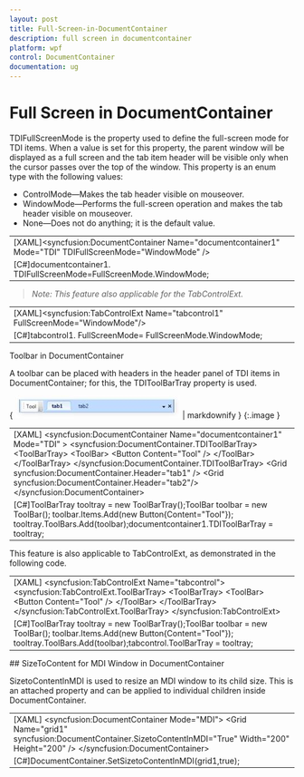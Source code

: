 ```yaml
---
layout: post
title: Full-Screen-in-DocumentContainer
description: full screen in documentcontainer
platform: wpf
control: DocumentContainer
documentation: ug
---
```


# Full Screen in DocumentContainer

TDIFullScreenMode is the property used to define the full-screen mode for TDI items. When a value is set for this property, the parent window will be displayed as a full screen and the tab item header will be visible only when the cursor passes over the top of the window. This property is an enum type with the following values:

* ControlMode—Makes the tab header visible on mouseover.
* WindowMode—Performs the full-screen operation and makes the tab header visible on mouseover.
* None—Does not do anything; it is the default value.



<table>
<tr>
<td>
[XAML]&lt;syncfusion:DocumentContainer Name="documentcontainer1" Mode="TDI" TDIFullScreenMode="WindowMode" /&gt;</td></tr>
<tr>
<td>
[C#]documentcontainer1. TDIFullScreenMode=FullScreenMode.WindowMode;</td></tr>
</table>


> _Note: This feature also applicable for the TabControlExt._

> 

<table>
<tr>
<td>
[XAML]&lt;syncfusion:TabControlExt Name="tabcontrol1" FullScreenMode="WindowMode"/&gt;</td></tr>
<tr>
<td>
[C#]tabcontrol1. FullScreenMode= FullScreenMode.WindowMode; </td></tr>
</table>


Toolbar in DocumentContainer

A toolbar can be placed with headers in the header panel of TDI items in DocumentContainer; for this, the TDIToolBarTray property is used. 



{ ![](Full-Screen-in-DocumentContainer_images/Full-Screen-in-DocumentContainer_img1.jpeg) | markdownify }
{:.image }




<table>
<tr>
<td>
[XAML]        &lt;syncfusion:DocumentContainer Name="documentcontainer1" Mode="TDI" &gt;            &lt;syncfusion:DocumentContainer.TDIToolBarTray&gt;                &lt;ToolBarTray&gt;                    &lt;ToolBar&gt;                        &lt;Button Content="Tool" /&gt;                    &lt;/ToolBar&gt;                &lt;/ToolBarTray&gt;            &lt;/syncfusion:DocumentContainer.TDIToolBarTray&gt;            &lt;Grid syncfusion:DocumentContainer.Header="tab1" /&gt;            &lt;Grid syncfusion:DocumentContainer.Header="tab2"/&gt;        &lt;/syncfusion:DocumentContainer&gt;</td></tr>
<tr>
<td>
[C#]ToolBarTray tooltray = new ToolBarTray();ToolBar toolbar = new ToolBar(); toolbar.Items.Add(new Button{Content="Tool"}); tooltray.ToolBars.Add(toolbar);documentcontainer1.TDIToolBarTray = tooltray;</td></tr>
</table>


This feature is also applicable to TabControlExt, as demonstrated in the following code.



<table>
<tr>
<td>
[XAML]        &lt;syncfusion:TabControlExt Name="tabcontrol"&gt;            &lt;syncfusion:TabControlExt.ToolBarTray&gt;                &lt;ToolBarTray&gt;                    &lt;ToolBar&gt;                        &lt;Button Content="Tool" /&gt;                    &lt;/ToolBar&gt;                &lt;/ToolBarTray&gt;            &lt;/syncfusion:TabControlExt.ToolBarTray&gt;        &lt;/syncfusion:TabControlExt&gt;</td></tr>
<tr>
<td>
[C#]ToolBarTray tooltray = new ToolBarTray();ToolBar toolbar = new ToolBar(); toolbar.Items.Add(new Button{Content="Tool"}); tooltray.ToolBars.Add(toolbar);tabcontrol.ToolBarTray = tooltray;</td></tr>
</table>
## SizeToContent for MDI Window in DocumentContainer

SizetoContentInMDI is used to resize an MDI window to its child size. This is an attached property and can be applied to individual children inside DocumentContainer.



<table>
<tr>
<td>
[XAML]        &lt;syncfusion:DocumentContainer Mode="MDI"&gt;            &lt;Grid Name="grid1" syncfusion:DocumentContainer.SizetoContentInMDI="True" Width="200"  Height="200" /&gt;        &lt;/syncfusion:DocumentContainer&gt;</td></tr>
<tr>
<td>
[C#]DocumentContainer.SetSizetoContentInMDI(grid1,true);</td></tr>
</table>


